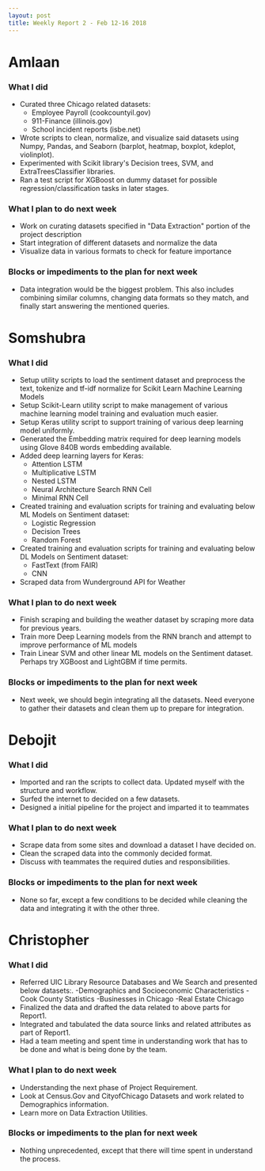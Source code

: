 ```yaml
---
layout: post
title: Weekly Report 2 - Feb 12-16 2018
---
```


# Amlaan

### What I did

- Curated three Chicago related datasets:
    - Employee Payroll (cookcountyil.gov)
    - 911-Finance (illinois.gov)
    - School incident reports (isbe.net)
- Wrote scripts to clean, normalize, and visualize said datasets using Numpy, Pandas, and Seaborn (barplot, heatmap, boxplot, kdeplot, violinplot).
- Experimented with Scikit library's Decision trees, SVM, and ExtraTreesClassifier libraries.
- Ran a test script for XGBoost on dummy dataset for possible regression/classification tasks in later stages.

### What I plan to do next week

- Work on curating datasets specified in "Data Extraction" portion of the project description
- Start integration of different datasets and normalize the data
- Visualize data in various formats to check for feature importance

### Blocks or impediments to the plan for next week

- Data integration would be the biggest problem. This also includes combining similar columns, changing data formats so they match, and finally start answering the mentioned queries.

# Somshubra

### What I did

- Setup utility scripts to load the sentiment dataset and preprocess the text, tokenize and tf-idf normalize for Scikit Learn Machine Learning Models
- Setup Scikit-Learn utility script to make management of various machine learning model training and evaluation much easier.
- Setup Keras utility script to support training of various deep learning model uniformly.
- Generated the Embedding matrix required for deep learning models using Glove 840B words embedding available.
- Added deep learning layers for Keras:
  - Attention LSTM
  - Multiplicative LSTM
  - Nested LSTM
  - Neural Architecture Search RNN Cell
  - Minimal RNN Cell
- Created training and evaluation scripts for training and evaluating below ML Models on Sentiment dataset:
  - Logistic Regression
  - Decision Trees
  - Random Forest
- Created training and evaluation scripts for training and evaluating below DL Models on Sentiment dataset:
  - FastText (from FAIR)
  - CNN
- Scraped data from Wunderground API for Weather

### What I plan to do next week

- Finish scraping and building the weather dataset by scraping more data for previous years.
- Train more Deep Learning models from the RNN branch and attempt to improve performance of ML models
- Train Linear SVM and other linear ML models on the Sentiment dataset. Perhaps try XGBoost and LightGBM if time permits.

### Blocks or impediments to the plan for next week

- Next week, we should begin integrating all the datasets. Need everyone to gather their datasets and clean them up to prepare for integration.

# Debojit

### What I did
- Imported and ran the scripts to collect data. Updated myself with the structure and workflow.
- Surfed the internet to decided on a few datasets.
- Designed a initial pipeline for the project and imparted it to teammates

### What I plan to do next week
- Scrape data from some sites and download a dataset I have decided on.
- Clean the scraped data into the commonly decided format.
- Discuss with teammates the required duties and responsibilities.

### Blocks or impediments to the plan for next week
- None so far, except a few conditions to be decided while cleaning the data and integrating it with the other three.

# Christopher

### What I did
- Referred UIC Library Resource Databases and We Search and presented below datasets:.
	-Demographics and Socioeconomic Characteristics
	-Cook County Statistics 
	-Businesses in Chicago
	-Real Estate Chicago
- Finalized the data and drafted the data related to above parts for Report1.
- Integrated and tabulated the data source links and related attributes as part of Report1. 
- Had a team meeting and spent time in understanding work that has to be done and what is being done by the team.

### What I plan to do next week
- Understanding the next phase of Project Requirement.
- Look at Census.Gov and CityofChicago Datasets and work related to Demographics information.
- Learn more on Data Extraction Utilities.

### Blocks or impediments to the plan for next week
- Nothing unprecedented, except that there will time spent in understand the process. 
